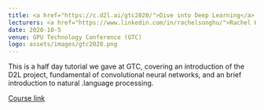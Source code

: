 ```yaml
---
title: <a href="https://c.d2l.ai/gtc2020/">Dive into Deep Learning</a>
lecturers: <a href="https://www.linkedin.com/in/rachelsonghu/">Rachel Hu,</a> <a href="https://www.astonzhang.com/">Aston Zhang</a>
date: 2020-10-5
venue: GPU Technology Conference (GTC)
logo: assets/images/gtc2020.png
---
```


This is a half day tutorial we gave at GTC, covering an introduction of the D2L project, fundamental of convolutional neural networks, and an brief introduction to natural .language processing.

[Course link](https://c.d2l.ai/gtc2020/)